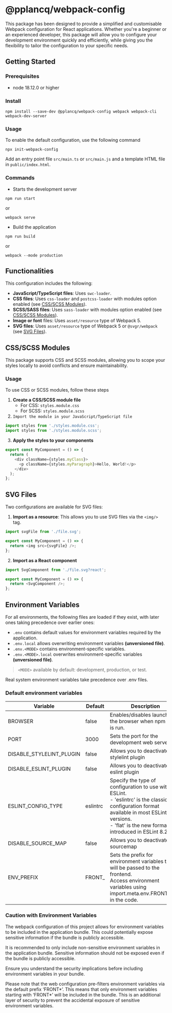 # @pplancq/webpack-config

This package has been designed to provide a simplified and customisable Webpack configuration for React applications.
Whether you're a beginner or an experienced developer, this package will allow you to configure your development environment quickly and efficiently,
while giving you the flexibility to tailor the configuration to your specific needs.

## Getting Started

### Prerequisites

- node 18.12.0 or higher

### Install

```shell
npm install --save-dev @pplancq/webpack-config webpack webpack-cli webpack-dev-server
```

### Usage

To enable the default configuration, use the following command

```shell
npx init-webpack-config
```

Add an entry point file `src/main.ts` or `src/main.js` and a template HTML file in `public/index.html`.

### Commands

- Starts the development server

```shell
npm run start
```

or

```shell
webpack serve
```

- Build the application

```shell
npm run build
```

or

```shell
webpack --mode production
```

## Functionalities

This configuration includes the following:

- **JavaScript/TypeScript files**: Uses `swc-loader`.
- **CSS files**: Uses `css-loader` and `postcss-loader` with modules option enabled (see [CSS/SCSS Modules](#cssscss-modules)).
- **SCSS/SASS files**: Uses `sass-loader` with modules option enabled (see [CSS/SCSS Modules](#cssscss-modules)).
- **Image or font** files: Uses `asset/resource` type of Webpack 5.
- **SVG files**: Uses `asset/resource` type of Webpack 5 or `@svgr/webpack` (see [SVG Files](#svg-files)).

## CSS/SCSS Modules

This package supports CSS and SCSS modules, allowing you to scope your styles locally to avoid conflicts and ensure maintainability.

### Usage

To use CSS or SCSS modules, follow these steps

1. **Create a CSS/SCSS module file**
   - For CSS: `styles.module.css`
   - For SCSS: `styles.module.scss`
2. `Import the module in your JavaScript/TypeScript file`

```JavaScript
import styles from './styles.module.css';
import styles from './styles.module.scss';
```

3. **Apply the styles to your components**

```JavaScript
export const MyComponent = () => {
  return (
    <div className={styles.myClass}>
      <p className={styles.myParagraph}>Hello, World!</p>
    </div>
  );
};
```

## SVG Files

Two configurations are available for SVG files:

1. **Import as a resource**: This allows you to use SVG files via the `<img/>` tag.

```javascript
import svgFile from './file.svg';

export const MyComponent = () => {
  return <img src={svgFile} />;
};
```

2. **Import as a React component**

```javascript
import SvgComponent from './file.svg?react';

export const MyComponent = () => {
  return <SvgComponent />;
};
```

## Environment Variables

For all environments, the following files are loaded if they exist, with later ones taking precedence over earlier ones:

- `.env` contains default values for environment variables required by the application.
- `.env.local` allows overwriting environment variables **(unversioned file)**.
- `.env.<MODE>` contains environment-specific variables.
- `.env.<MODE>.local` overwrites environment-specific variables **(unversioned file)**.

> `<MODE>` available by default: development, production, or test.

Real system environment variables take precedence over .env files.

### Default environment variables

| Variable                 | Default  | Description                                                                                                                                                                                                |
| ------------------------ | -------- | ---------------------------------------------------------------------------------------------------------------------------------------------------------------------------------------------------------- |
| BROWSER                  | false    | Enables/disables launching the browser when npm start is run.                                                                                                                                              |
| PORT                     | 3000     | Sets the port for the development web server.                                                                                                                                                              |
| DISABLE_STYLELINT_PLUGIN | false    | Allows you to deactivate the stylelint plugin                                                                                                                                                              |
| DISABLE_ESLINT_PLUGIN    | false    | Allows you to deactivate the eslint plugin                                                                                                                                                                 |
| ESLINT_CONFIG_TYPE       | eslintrc | Specify the type of configuration to use with ESLint.<br/>- 'eslintrc' is the classic configuration format available in most ESLint versions.<br/> - 'flat' is the new format introduced in ESLint 8.21.0. |
| DISABLE_SOURCE_MAP       | false    | Allows you to deactivate the sourcemap                                                                                                                                                                     |
| ENV_PREFIX               | FRONT\_  | Sets the prefix for environment variables that will be passed to the frontend.<br/>Access environment variables using import.meta.env.FRONT_FOO in the code.                                               |

### Caution with Environment Variables

The webpack configuration of this project allows for environment variables to be included in the application bundle. This could potentially expose sensitive information if the bundle is publicly accessible.

It is recommended to only include non-sensitive environment variables in the application bundle. Sensitive information should not be exposed even if the bundle is publicly accessible.

Ensure you understand the security implications before including environment variables in your bundle.

Please note that the web configuration pre-filters environment variables via the default prefix ‘FRONT*’. This means that only environment variables starting with ‘FRONT*’ will be included in the bundle. This is an additional layer of security to prevent the accidental exposure of sensitive environment variables.
